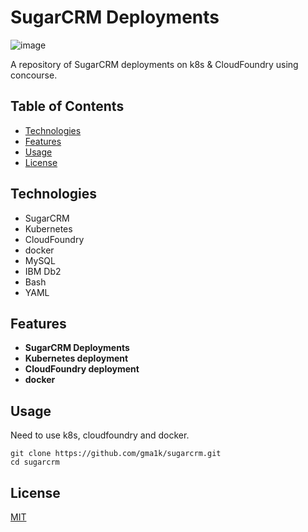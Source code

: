 # SugarCRM Deployments

![image](https://github.com/gma1k/k8s/assets/138721734/20080b1a-c3fd-4541-8429-c4b76e3bfcd8)

A repository of SugarCRM deployments on k8s & CloudFoundry using concourse. 

## Table of Contents

- [Technologies](#technologies)
- [Features](#features)
- [Usage](#usage)
- [License](#license)

## Technologies

- SugarCRM
- Kubernetes
- CloudFoundry
- docker
- MySQL
- IBM Db2
- Bash
- YAML

## Features

- **SugarCRM Deployments**
- **Kubernetes deployment**
- **CloudFoundry deployment**
- **docker**

## Usage
Need to use k8s, cloudfoundry and docker. 

```
git clone https://github.com/gma1k/sugarcrm.git
cd sugarcrm
```

## License

[MIT](LICENSE)
